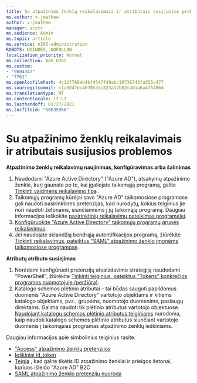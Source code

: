 ```yaml
---
title: Su atpažinimo ženklų reikalavimais ir atributais susijusios problemos
ms.author: v-jmathew
author: v-jmathew
manager: scotv
ms.audience: Admin
ms.topic: article
ms.service: o365-administration
ROBOTS: NOINDEX, NOFOLLOW
localization_priority: Normal
ms.collection: Adm_O365
ms.custom:
- "9004347"
- "7761"
ms.openlocfilehash: 4c12f768ab4bf4547f48abc19736743fa555c477
ms.sourcegitcommit: c1c6047ec467853dc823a17b02c461a6a476406d
ms.translationtype: MT
ms.contentlocale: lt-LT
ms.lasthandoff: 01/27/2021
ms.locfileid: "50035966"
---
```

# <a name="issues-with-token-claims-and-attributes"></a>Su atpažinimo ženklų reikalavimais ir atributais susijusios problemos

**Atpažinimo ženklų reikalavimų naujinimas, konfigūravimas arba šalinimas**

1. Naudodami "Azure Active Directory" ("Azure AD"), atsakymų atpažinimo ženkle, kurį gaunate po to, kai įgaliojate taikomąją programą, galite [Tinkinti vaidmens reikalavimo tipą](https://docs.microsoft.com/azure/active-directory/develop/active-directory-enterprise-app-role-management) .
2. Taikomųjų programų kūrėjai savo "Azure AD" taikomosiose programose gali naudoti pasirinktines pretenzijas, kad nurodytų, kokius teiginius jie nori naudoti žetonams, siunčiamiems į jų taikomąją programą. Daugiau informacijos ieškokite [pasirinktinių reikalavimų pateikimas programėlei](https://docs.microsoft.com/azure/active-directory/develop/active-directory-optional-claims).
3. [Konfigūruokite "Azure Active Directory" taikomųjų programų grupės reikalavimus](https://docs.microsoft.com/azure/active-directory/hybrid/how-to-connect-fed-group-claims).
4. Jei naudojate sklandžią bendrąją autentifikacijos programą, žiūrėkite [Tinkinti reikalavimus, pateiktus "SAML" atpažinimo ženklo įmonėms taikomosiose programose](https://docs.microsoft.com/azure/active-directory/develop/active-directory-saml-claims-customization).

**Atributų atributo susiejimas**

1. Norėdami konfigūruoti pretenzijų atvaizdavimo strategiją naudodami "PowerShell", žiūrėkite [Tinkinti teiginius, pateiktus "Tokens" konkrečios programos nuomotojuje (peržiūra)](https://docs.microsoft.com/azure/active-directory/develop/active-directory-claims-mapping).
2. Katalogo schemos plėtinio atributai – tai būdas saugoti papildomus duomenis "Azure Active Directory" vartotojo objektams ir kitiems katalogo objektams, pvz., grupėms, nuomotojo duomenims, paslaugų direktams. Galima naudoti tik plėtinio atributus vartotojo objektuose. [Naudojant katalogų schemos plėtinio atributus teiginiams](https://docs.microsoft.com/azure/active-directory/develop/active-directory-schema-extensions) nurodoma, kaip naudoti katalogo schemos plėtinio atributus siunčiant vartotojo duomenis į taikomąsias programas atpažinimo ženklų ieškiniams.

Daugiau informacijos apie simbolinius teiginius rasite:

- ["Access" atpažinimo ženklų pretenzijos](https://docs.microsoft.com/azure/active-directory/develop/access-tokens#claims-in-access-tokens)
- [Ieškiniai id_token](https://docs.microsoft.com/azure/active-directory/develop/id-tokens#claims-in-an-id_token)
- [Teigia](https://docs.microsoft.com/azure/active-directory-b2c/tokens-overview#claims) , kad galite tikėtis ID atpažinimo ženklai ir prieigos žetonai, kuriuos išleido "Azure AD" B2C
- [SAML atpažinimo ženklo pretenzijų nuoroda](https://docs.microsoft.com/azure/active-directory/develop/reference-saml-tokens)
